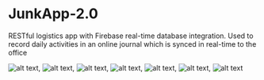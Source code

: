 # JunkApp-2.0
RESTful logistics app with Firebase real-time database integration. Used to record daily activities in an online journal which is synced in real-time to the office

![alt text](https://www.tomkatcreative.com/img/roi-user_auth.gif), ![alt text](https://www.tomkatcreative.com/img/roi-create_journal.gif), ![alt text](https://www.tomkatcreative.com/img/roi-add_view_job.gif), ![alt text](https://www.tomkatcreative.com/img/roi-add_view_dump.gif), ![alt text](https://www.tomkatcreative.com/img/roi-custom_calc.gif), ![alt text](https://www.tomkatcreative.com/img/roi-dump_info.gif), ![alt text](https://www.tomkatcreative.com/img/roi-archive_journal.gif)  


